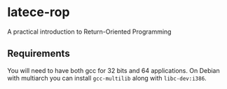 # latece-rop
A practical introduction to Return-Oriented Programming

## Requirements
You will need to have both gcc for 32 bits and 64 applications.
On Debian with multiarch you can install `gcc-multilib` along with `libc-dev:i386`.
